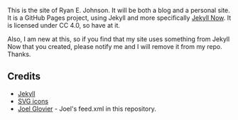 This is the site of Ryan E. Johnson. It will be both a blog and a personal site. It is a GitHub Pages project, using Jekyll and more specifically [Jekyll Now](https://github.com/barryclark/jekyll-now). It is licensed under CC 4.0, so have at it.  

Also, I am new at this, so if you find that my site uses something from Jekyll Now that you created, please notify me and I will remove it from my repo. Thanks.

## Credits

- [Jekyll](https://github.com/jekyll/jekyll) 
- [SVG icons](https://github.com/neilorangepeel/Free-Social-Icons) 
- [Joel Glovier](http://joelglovier.com/writing/) - Joel's feed.xml in this repository.
